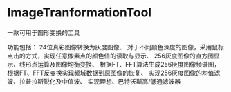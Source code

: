 # ImageTranformationTool
一款可用于图形变换的工具

功能包括：
24位真彩图像转换为灰度图像、
对于不同颜色深度的图像，采用鼠标点击的方式，实现任意像素点的颜色值的读取与显示、
256灰度图像的直方图显示、线形点运算及图像均衡变换、
根据FT、FFT算法生成256灰度图像频谱图，根据FT、FFT反变换实现频域数据到原图像的恢复、
实现256灰度图像的均值滤波、拉普拉斯锐化及中值波、
实现理想、巴特沃斯高/低通滤波器

